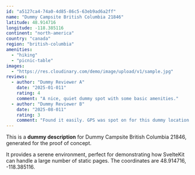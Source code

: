 ```yaml
---
id: "a5127ca4-74a0-4d85-86c5-63eb9ad6a2ff"
name: "Dummy Campsite British Columbia 21846"
latitude: 48.914716
longitude: -118.385116
continent: "north-america"
country: "canada"
region: "british-columbia"
amenities:
  - "hiking"
  - "picnic-table"
images:
  - "https://res.cloudinary.com/demo/image/upload/v1/sample.jpg"
reviews:
  - author: "Dummy Reviewer A"
    date: "2025-01-011"
    rating: 4
    comment: "A nice, quiet dummy spot with some basic amenities."
  - author: "Dummy Reviewer B"
    date: "2025-08-011"
    rating: 3
    comment: "Found it easily. GPS was spot on for this dummy location."
---
```


This is a **dummy description** for Dummy Campsite British Columbia 21846, generated for the proof of concept.

It provides a serene environment, perfect for demonstrating how SvelteKit can handle a large number of static pages. The coordinates are 48.914716, -118.385116.
